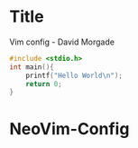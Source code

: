 # Title

Vim config - David Morgade



```c
#include <stdio.h>
int main(){
    printf("Hello World\n");
    return 0;
}
```
# NeoVim-Config
